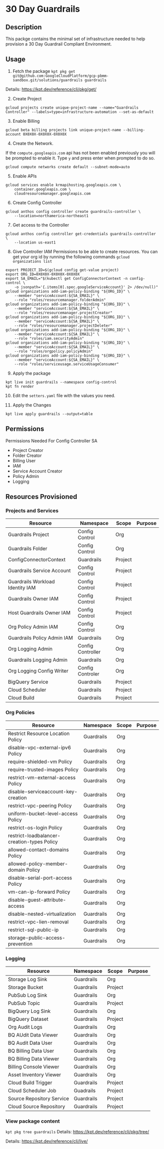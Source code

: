 # 30 Day Guardrails

## Description
This packge contains the minimal set of infrastructure needed to help provision a 30 Day Guardrail Compliant Environment.

## Usage

1. Fetch the package
`kpt pkg get git@github.com:GoogleCloudPlatform/gcp-pbmm-sandbox.git/solutions/guardrails guardrails`

Details: https://kpt.dev/reference/cli/pkg/get/

2. Create Project
```
gcloud projects create unique-project-name --name="Guardrails Controller" --labels=type=infrastructure-automation --set-as-default
```

3. Enable Billing
```
gcloud beta billing projects link unique-project-name --billing-account 0X0X0X-0X0X0X-0X0X0X
```

4. Create the Network.

If the `compute.googleapis.com` api has not been enabled previously you will be prompted to enable it. Type `y` and press enter when prompted to do so.
```
gcloud compute networks create default --subnet-mode=auto
```

5. Enable APIs
```
gcloud services enable krmapihosting.googleapis.com \
    container.googleapis.com \
    cloudresourcemanager.googleapis.com
```

6. Create Config Controller
```
gcloud anthos config controller create guardrails-controller \
    --location=northamerica-northeast1
```

7. Get access to the Controller
```
gcloud anthos config controller get-credentials guardrails-controller \
    --location us-east1
```

8. Give Controller IAM Permissions to be able to create resources. You can get your org id by running the following commands `gcloud organizations list`
```
export PROJECT_ID=$(gcloud config get-value project)
export ORG_ID=0X0X0X-0X0X0X-0X0X0X
export SA_EMAIL="$(kubectl get ConfigConnectorContext -n config-control \
    -o jsonpath='{.items[0].spec.googleServiceAccount}' 2> /dev/null)"
gcloud organizations add-iam-policy-binding "${ORG_ID}" \
    --member "serviceAccount:${SA_EMAIL}" \
    --role "roles/resourcemanager.folderAdmin"
gcloud organizations add-iam-policy-binding "${ORG_ID}" \
    --member "serviceAccount:${SA_EMAIL}" \
    --role "roles/resourcemanager.projectCreator"
gcloud organizations add-iam-policy-binding "${ORG_ID}" \
    --member "serviceAccount:${SA_EMAIL}" \
    --role "roles/resourcemanager.projectDeleter"
gcloud organizations add-iam-policy-binding "${ORG_ID}" \
    --member "serviceAccount:${SA_EMAIL}" \
    --role "roles/iam.securityAdmin"
gcloud organizations add-iam-policy-binding "${ORG_ID}" \
    --member "serviceAccount:${SA_EMAIL}" \
    --role "roles/orgpolicy.policyAdmin"
gcloud organizations add-iam-policy-binding "${ORG_ID}" \
    --member "serviceAccount:${SA_EMAIL}" \
    --role "roles/serviceusage.serviceUsageConsumer"
```

9. Apply the package
```
kpt live init guardrails --namespace config-control
kpt fn render
```

10. Edit the `setters.yaml` file with the values you need.

11. Apply the Changes
```
kpt live apply guardrails --output=table
```

## Permissions

Permissions Needed For Config Controller SA
- Project Creator
- Folder Creator
- Billing User
- IAM
- Service Account Creator
- Policy Admin
- Logging

## Resources Provisioned

### Projects and Services

| Resource | Namespace | Scope | Purpose |
| -------- | --------- | ----- | ------- |
| Guardrails Project | Config Control | Org | |
| Guardrails Folder | Config Control | Org | |
| ConfigConnectorContext | Guardrails | Project | |
| Guardrails Service Account | Config Control | Project | |
| Guardrails Workload Identity IAM | Config Control | Project | |
| Guardrails Owner IAM | Config Control | Project | |
| Host Guardrails Owner IAM | Config Control | Project | |
| Org Policy Admin IAM | Config Control | Org | |
| Guardrails Policy Admin IAM | Guardrails | Org | |
| Org Logging Admin | Config Controller | Org | |
| Guardrails Logging Admin | Guardrails | Org | |
| Org Logging Config Writer | Config Controler | Org | |
| BigQuery Service | Guardrails | Project | |
| Cloud Scheduler | Guardrails | Project | |
| Cloud Build | Guardrails | Project | |

### Org Policies

| Resource | Namespace | Scope | Purpose |
| -------- | --------- | ----- | ------- |
| Restrict Resource Location Policy | Guardrails | Org | |
| disable-vpc-external-ipv6 Policy | Guardrails | Org | |
| require-shielded-vm Policy | Guardrails | Org ||
| require-trusted-images Policy | Guardrails | Org ||
| restrict-vm-external-access Policy | Guardrails | Org ||
| disable-serviceaccount-key-creation | Guardrails | Org ||
| restrict-vpc-peering Policy | Guardrails | Org ||
| uniform-bucket-level-access Policy | Guardrails | Org ||
| restrict-os-login Policy | Guardrails | Org ||
| restrict-loadbalancer-creation-types Policy | Guardrails | Org ||
| allowed-contact-domains Policy | Guardrails | Org ||
| allowed-policy-member-domain Policy | Guardrails | Org ||
| disable-serial-port-access Policy | Guardrails | Org ||
| vm-can-ip-forward Policy | Guardrails | Org ||
| disable-guest-attribute-access | Guardrails | Org ||
| disable-nested-virtualization | Guardrails | Org ||
| restrict-vpc-lien-removal | Guardrails | Org ||
| restrict-sql-public-ip | Guardrails | Org ||
| storage-public-access-prevention | Guardrails | Org ||

### Logging

| Resource | Namespace | Scope | Purpose |
| -------- | --------- | ----- | ------- |
| Storage Log Sink | Guardrails | Org ||
| Storage Bucket | Guardrails | Project ||
| PubSub Log Sink | Guardrails | Org ||
| PubSub Topic | Guardrails | Project ||
| BigQuery Log Sink | Guardrails | Org ||
| BigQuery Dataset | Guardrails | Project ||
| Org Audit Logs | Guardrails | Org ||
| BQ AUdit Data Viewer | Guardrails | Org ||
| BQ Audit Data User | Guardrails | Org ||
| BQ Billing Data User | Guardrails | Org ||
| BQ Billing Data Viewer | Guardrails | Org ||
| Billing Console Viewer | Guardrails | Org ||
| Asset Inventory Viewer | Guardrails | Org ||
| Cloud Build Trigger | Guardrails | Project ||
| Cloud Scheduler Job | Guadrails | Project ||
| Source Repository Service | Guardrails | Project ||
| Cloud Source Repository | Guardrails | Project ||

### View package content
`kpt pkg tree guardrails`
Details: https://kpt.dev/reference/cli/pkg/tree/

Details: https://kpt.dev/reference/cli/live/
